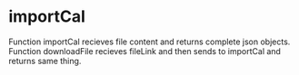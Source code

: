 # importCal
Function importCal recieves file content and returns complete json objects.
 Function downloadFile recieves fileLink and then sends to importCal and returns same thing.
